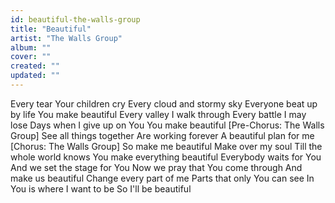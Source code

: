 ```yaml
---
id: beautiful-the-walls-group
title: "Beautiful"
artist: "The Walls Group"
album: ""
cover: ""
created: ""
updated: ""
---
```


Every tear Your children cry
Every cloud and stormy sky
Everyone beat up by life
You make beautiful
Every valley I walk through
Every battle I may lose
Days when I give up on You
You make beautiful
[Pre-Chorus: The Walls Group]
See all things together
Are working forever
A beautiful plan for me
[Chorus: The Walls Group]
So make me beautiful
Make over my soul
Till the whole world knows
You make everything beautiful
Everybody waits for You
And we set the stage for You
Now we pray that You come through
And make us beautiful
Change every part of me
Parts that only You can see
In You is where I want to be
So I'll be beautiful